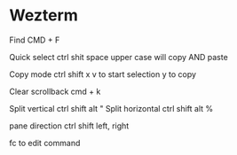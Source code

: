 # Wezterm

Find
CMD + F

Quick select
ctrl shit space
upper case will copy AND paste

Copy mode
ctrl shift x
v to start selection
y to copy

Clear scrollback
cmd + k

Split vertical
ctrl shift alt "
Split horizontal
ctrl shift alt %

pane direction
ctrl shift left, right

fc to edit command
